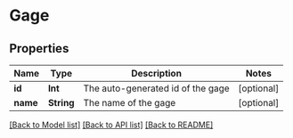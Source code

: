 # Gage

## Properties
Name | Type | Description | Notes
------------ | ------------- | ------------- | -------------
**id** | **Int** | The auto-generated id of the gage | [optional] 
**name** | **String** | The name of the gage | [optional] 

[[Back to Model list]](../README.md#documentation-for-models) [[Back to API list]](../README.md#documentation-for-api-endpoints) [[Back to README]](../README.md)



